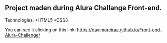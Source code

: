 Project maden during Alura Challange Front-end.
-------------------------------------------------
Technologies:
•HTML5
•CSS3

You can see it clicking on this link: https://davimoreiraa.github.io/Front-end-Alura-Challenge/
